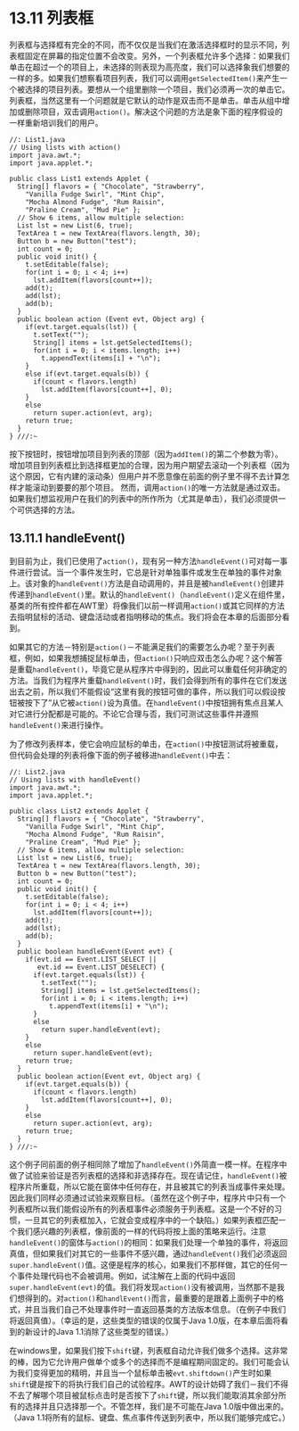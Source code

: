 # 13.11 列表框

列表框与选择框有完全的不同，而不仅仅是当我们在激活选择框时的显示不同，列表框固定在屏幕的指定位置不会改变。另外，一个列表框允许多个选择：如果我们单击在超过一个的项目上，未选择的则表现为高亮度，我们可以选择象我们想要的一样的多。如果我们想察看项目列表，我们可以调用`getSelectedItem()`来产生一个被选择的项目列表。要想从一个组里删除一个项目，我们必须再一次的单击它。列表框，当然这里有一个问题就是它默认的动作是双击而不是单击。单击从组中增加或删除项目，双击调用`action()`。解决这个问题的方法是象下面的程序假设的一样重新培训我们的用户。

```
//: List1.java
// Using lists with action()
import java.awt.*;
import java.applet.*;

public class List1 extends Applet {
  String[] flavors = { "Chocolate", "Strawberry",
    "Vanilla Fudge Swirl", "Mint Chip",
    "Mocha Almond Fudge", "Rum Raisin",
    "Praline Cream", "Mud Pie" };
  // Show 6 items, allow multiple selection:
  List lst = new List(6, true);
  TextArea t = new TextArea(flavors.length, 30);
  Button b = new Button("test");
  int count = 0;
  public void init() {
    t.setEditable(false);
    for(int i = 0; i < 4; i++)
      lst.addItem(flavors[count++]);
    add(t);
    add(lst);
    add(b);
  }
  public boolean action (Event evt, Object arg) {
    if(evt.target.equals(lst)) {
      t.setText("");
      String[] items = lst.getSelectedItems();
      for(int i = 0; i < items.length; i++)
        t.appendText(items[i] + "\n");
    }
    else if(evt.target.equals(b)) {
      if(count < flavors.length)
        lst.addItem(flavors[count++], 0);
    }
    else
      return super.action(evt, arg);
    return true;
  }
} ///:~
```

按下按钮时，按钮增加项目到列表的顶部（因为`addItem()`的第二个参数为零）。增加项目到列表框比到选择框更加的合理，因为用户期望去滚动一个列表框（因为这个原因，它有内建的滚动条）但用户并不愿意像在前面的例子里不得不去计算怎样才能滚动到要要的那个项目。
然而，调用`action()`的唯一方法就是通过双击。如果我们想监视用户在我们的列表中的所作所为（尤其是单击），我们必须提供一个可供选择的方法。

## 13.11.1 handleEvent()

到目前为止，我们已使用了`action()`，现有另一种方法`handleEvent()`可对每一事件进行尝试。当一个事件发生时，它总是针对单独事件或发生在单独的事件对象上。该对象的`handleEvent()`方法是自动调用的，并且是被`handleEvent()`创建并传递到`handleEvent()`里。默认的`handleEvent()`（`handleEvent()`定义在组件里，基类的所有控件都在AWT里）将像我们以前一样调用`action()`或其它同样的方法去指明鼠标的活动、键盘活动或者指明移动的焦点。我们将会在本章的后面部分看到。

如果其它的方法－特别是`action()`－不能满足我们的需要怎么办呢？至于列表框，例如，如果我想捕捉鼠标单击，但`action()`只响应双击怎么办呢？这个解答是重载`handleEvent()`，毕竟它是从程序片中得到的，因此可以重载任何非确定的方法。当我们为程序片重载`handleEvent()`时，我们会得到所有的事件在它们发送出去之前，所以我们不能假设“这里有我的按钮可做的事件，所以我们可以假设按钮被按下了”从它被`action()`设为真值。在`handleEvent()`中按钮拥有焦点且某人对它进行分配都是可能的。不论它合理与否，我们可测试这些事件并遵照`handleEvent()`来进行操作。

为了修改列表样本，使它会响应鼠标的单击，在`action()`中按钮测试将被重载，但代码会处理的列表将像下面的例子被移进`handleEvent()`中去：

```
//: List2.java
// Using lists with handleEvent()
import java.awt.*;
import java.applet.*;

public class List2 extends Applet {
  String[] flavors = { "Chocolate", "Strawberry",
    "Vanilla Fudge Swirl", "Mint Chip",
    "Mocha Almond Fudge", "Rum Raisin",
    "Praline Cream", "Mud Pie" };
  // Show 6 items, allow multiple selection:
  List lst = new List(6, true);
  TextArea t = new TextArea(flavors.length, 30);
  Button b = new Button("test");
  int count = 0;
  public void init() {
    t.setEditable(false);
    for(int i = 0; i < 4; i++)
      lst.addItem(flavors[count++]);
    add(t);
    add(lst);
    add(b);
  }
  public boolean handleEvent(Event evt) {
    if(evt.id == Event.LIST_SELECT ||
       evt.id == Event.LIST_DESELECT) {
      if(evt.target.equals(lst)) {
        t.setText("");
        String[] items = lst.getSelectedItems();
        for(int i = 0; i < items.length; i++)
          t.appendText(items[i] + "\n");
      }
      else
        return super.handleEvent(evt);
    }
    else
      return super.handleEvent(evt);
    return true;
  }
  public boolean action(Event evt, Object arg) {
    if(evt.target.equals(b)) {
      if(count < flavors.length)
        lst.addItem(flavors[count++], 0);
    }
    else
      return super.action(evt, arg);
    return true;
  }
} ///:~
```

这个例子同前面的例子相同除了增加了`handleEvent()`外简直一模一样。在程序中做了试验来验证是否列表框的选择和非选择存在。现在请记住，`handleEvent()`被程序片所重载，所以它能在窗体中任何存在，并且被其它的列表当成事件来处理。因此我们同样必须通过试验来观察目标。（虽然在这个例子中，程序片中只有一个列表框所以我们能假设所有的列表框事件必须服务于列表框。这是一个不好的习惯，一旦其它的列表框加入，它就会变成程序中的一个缺陷。）如果列表框匹配一个我们感兴趣的列表框，像前面的一样的代码将按上面的策略来运行。注意`handleEvent()`的窗体与`action()`的相同：如果我们处理一个单独的事件，将返回真值，但如果我们对其它的一些事件不感兴趣，通过`handleEvent()`我们必须返回`super.handleEvent()`值。这便是程序的核心，如果我们不那样做，其它的任何一个事件处理代码也不会被调用。例如，试注解在上面的代码中返回`super.handleEvent(evt)`的值。我们将发现`action()`没有被调用，当然那不是我们想得到的。对`action()`和`handlEvent()`而言，最重要的是跟着上面例子中的格式，并且当我们自己不处理事件时一直返回基类的方法版本信息。（在例子中我们将返回真值）。（幸运的是，这些类型的错误的仅属于Java 1.0版，在本章后面将看到的新设计的Java 1.1消除了这些类型的错误。）

在windows里，如果我们按下`shift`键，列表框自动允许我们做多个选择。这非常的棒，因为它允许用户做单个或多个的选择而不是编程期间固定的。我们可能会认为我们变得更加的精明，并且当一个鼠标单击被`evt.shiftdown()`产生时如果`shift`键是按下的将执行我们自己的试验程序。AWT的设计妨碍了我们－我们不得不去了解哪个项目被鼠标点击时是否按下了`shift`键，所以我们能取消其余部分所有的选择并且只选择那一个。不管怎样，我们是不可能在Java 1.0版中做出来的。（Java 1.1将所有的鼠标、键盘、焦点事件传送到列表中，所以我们能够完成它。）
